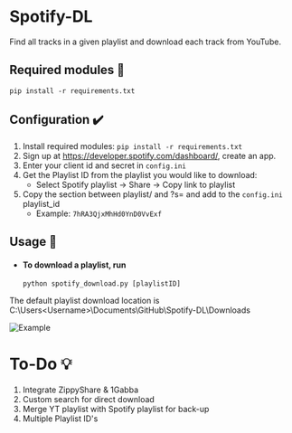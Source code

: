 # Spotify-DL
Find all tracks in a given playlist and download each track from YouTube.

## Required modules 🧾
`pip install -r requirements.txt`

## Configuration ✔️
1. Install required modules: `pip install -r requirements.txt`
1. Sign up at https://developer.spotify.com/dashboard/, create an app.
2. Enter your client id and secret in `config.ini`
3. Get the Playlist ID from the playlist you would like to download:
	* Select Spotify playlist -> Share -> Copy link to playlist
4. Copy the section between playlist/ and ?s= and add to the `config.ini` playlist_id
	* Example: `7hRA3QjxMhHd0YnD0VvExf`

## Usage 📘

- #### To download a playlist, run

  ```
  python spotify_download.py [playlistID]
  ```
  
The default playlist download location is C:\Users\<Username>\Documents\GitHub\Spotify-DL\Downloads

![Example](https://github.com/remonhob/Spotify-DL/blob/master/example.png)
	
# To-Do 💡
1. Integrate ZippyShare & 1Gabba
2. Custom search for direct download
3. Merge YT playlist with Spotify playlist for back-up
4. Multiple Playlist ID's
